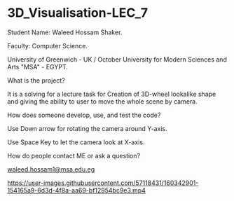 # 3D_Visualisation-LEC_7

Student Name: Waleed Hossam Shaker.

Faculty: Computer Science.

University of Greenwich - UK / October University for Modern Sciences and Arts "MSA" - EGYPT.

What is the project?

It is a solving for a lecture task for Creation of 3D-wheel lookalike shape and giving the ability to user to move the whole scene by camera.

How does someone develop, use, and test the code?

Use Down arrow for rotating the camera around Y-axis.

Use Space Key to let the camera look at X-axis.

How do people contact ME or ask a question?

waleed.hossam1@msa.edu.eg

https://user-images.githubusercontent.com/57118431/160342901-154165a9-6d3d-4f8a-aa69-bf12954bc9e3.mp4
